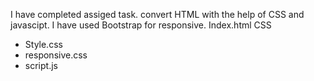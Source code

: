 I have completed assiged task. 
convert HTML with the help of CSS and javascipt. 
I have used Bootstrap for responsive.
Index.html
CSS
- Style.css
- responsive.css
- script.js
  
